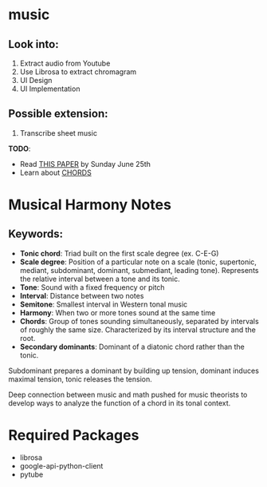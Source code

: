 # music

## Look into:
1. Extract audio from Youtube
1. Use Librosa to extract chromagram
1. UI Design
1. UI Implementation

## Possible extension:
1. Transcribe sheet music

**TODO**:
* Read [THIS PAPER](http://dreixel.net/research/pdf/fmmh.pdf) by Sunday June 25th
* Learn about [CHORDS](http://www.musictheory.net/lessons/40)

# Musical Harmony Notes
## Keywords:
* **Tonic chord**: Triad built on the first scale degree (ex. C-E-G)
* **Scale degree**: Position of a particular note on a scale (tonic, supertonic, mediant, subdominant, dominant, submediant, leading tone). Represents the relative interval between a tone and its tonic.
* **Tone**: Sound with a fixed frequency or pitch
* **Interval**: Distance between two notes
* **Semitone**: Smallest interval in Western tonal music
* **Harmony**: When two or more tones sound at the same time
* **Chords**: Group of tones sounding simultaneously, separated by intervals of roughly the same size. Characterized by its interval structure and the root.
* **Secondary dominants**: Dominant of a diatonic chord rather than the tonic.

Subdominant prepares a dominant by building up tension, dominant induces maximal tension, tonic releases the tension.

Deep connection between music and math pushed for music theorists to develop ways to analyze the function of a chord in its tonal context.

# Required Packages

* librosa
* google-api-python-client
* pytube
